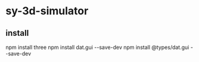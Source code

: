 # sy-3d-simulator
## install
npm install three
npm install dat.gui --save-dev
npm install @types/dat.gui --save-dev